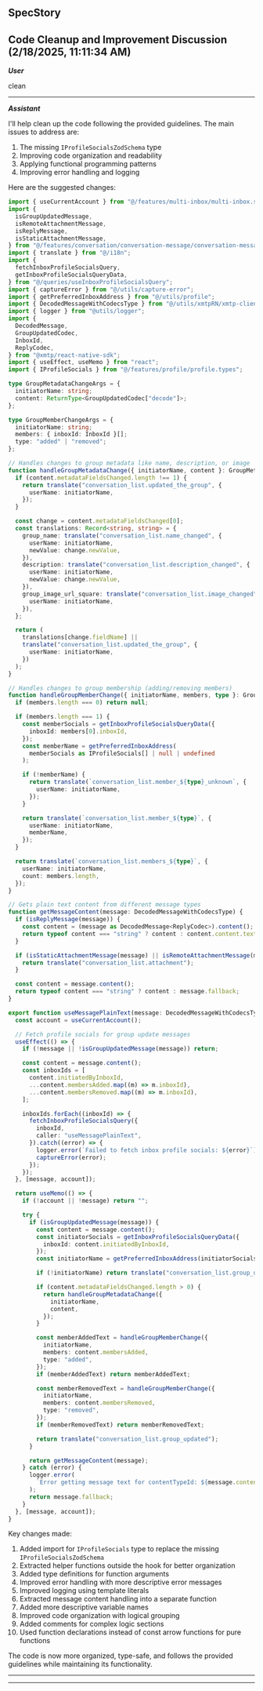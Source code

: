 ## SpecStory

## Code Cleanup and Improvement Discussion (2/18/2025, 11:11:34 AM)

_**User**_

clean

---

_**Assistant**_

I'll help clean up the code following the provided guidelines. The main issues to address are:

1. The missing `IProfileSocialsZodSchema` type
2. Improving code organization and readability
3. Applying functional programming patterns
4. Improving error handling and logging

Here are the suggested changes:

```typescript:features/conversation-list/hooks/use-message-plain-text.ts
import { useCurrentAccount } from "@/features/multi-inbox/multi-inbox.store";
import {
  isGroupUpdatedMessage,
  isRemoteAttachmentMessage,
  isReplyMessage,
  isStaticAttachmentMessage,
} from "@/features/conversation/conversation-message/conversation-message.utils";
import { translate } from "@/i18n";
import {
  fetchInboxProfileSocialsQuery,
  getInboxProfileSocialsQueryData,
} from "@/queries/useInboxProfileSocialsQuery";
import { captureError } from "@/utils/capture-error";
import { getPreferredInboxAddress } from "@/utils/profile";
import { DecodedMessageWithCodecsType } from "@/utils/xmtpRN/xmtp-client/xmtp-client.types";
import { logger } from "@utils/logger";
import {
  DecodedMessage,
  GroupUpdatedCodec,
  InboxId,
  ReplyCodec,
} from "@xmtp/react-native-sdk";
import { useEffect, useMemo } from "react";
import { IProfileSocials } from "@/features/profile/profile.types";

type GroupMetadataChangeArgs = {
  initiatorName: string;
  content: ReturnType<GroupUpdatedCodec["decode"]>;
};

type GroupMemberChangeArgs = {
  initiatorName: string;
  members: { inboxId: InboxId }[];
  type: "added" | "removed";
};

// Handles changes to group metadata like name, description, or image
function handleGroupMetadataChange({ initiatorName, content }: GroupMetadataChangeArgs) {
  if (content.metadataFieldsChanged.length !== 1) {
    return translate("conversation_list.updated_the_group", {
      userName: initiatorName,
    });
  }

  const change = content.metadataFieldsChanged[0];
  const translations: Record<string, string> = {
    group_name: translate("conversation_list.name_changed", {
      userName: initiatorName,
      newValue: change.newValue,
    }),
    description: translate("conversation_list.description_changed", {
      userName: initiatorName,
      newValue: change.newValue,
    }),
    group_image_url_square: translate("conversation_list.image_changed", {
      userName: initiatorName,
    }),
  };

  return (
    translations[change.fieldName] ||
    translate("conversation_list.updated_the_group", {
      userName: initiatorName,
    })
  );
}

// Handles changes to group membership (adding/removing members)
function handleGroupMemberChange({ initiatorName, members, type }: GroupMemberChangeArgs) {
  if (members.length === 0) return null;

  if (members.length === 1) {
    const memberSocials = getInboxProfileSocialsQueryData({
      inboxId: members[0].inboxId,
    });
    const memberName = getPreferredInboxAddress(
      memberSocials as IProfileSocials[] | null | undefined
    );

    if (!memberName) {
      return translate(`conversation_list.member_${type}_unknown`, {
        userName: initiatorName,
      });
    }

    return translate(`conversation_list.member_${type}`, {
      userName: initiatorName,
      memberName,
    });
  }

  return translate(`conversation_list.members_${type}`, {
    userName: initiatorName,
    count: members.length,
  });
}

// Gets plain text content from different message types
function getMessageContent(message: DecodedMessageWithCodecsType) {
  if (isReplyMessage(message)) {
    const content = (message as DecodedMessage<ReplyCodec>).content();
    return typeof content === "string" ? content : content.content.text;
  }

  if (isStaticAttachmentMessage(message) || isRemoteAttachmentMessage(message)) {
    return translate("conversation_list.attachment");
  }

  const content = message.content();
  return typeof content === "string" ? content : message.fallback;
}

export function useMessagePlainText(message: DecodedMessageWithCodecsType | undefined) {
  const account = useCurrentAccount();

  // Fetch profile socials for group update messages
  useEffect(() => {
    if (!message || !isGroupUpdatedMessage(message)) return;

    const content = message.content();
    const inboxIds = [
      content.initiatedByInboxId,
      ...content.membersAdded.map((m) => m.inboxId),
      ...content.membersRemoved.map((m) => m.inboxId),
    ];

    inboxIds.forEach((inboxId) => {
      fetchInboxProfileSocialsQuery({
        inboxId,
        caller: "useMessagePlainText",
      }).catch((error) => {
        logger.error(`Failed to fetch inbox profile socials: ${error}`);
        captureError(error);
      });
    });
  }, [message, account]);

  return useMemo(() => {
    if (!account || !message) return "";

    try {
      if (isGroupUpdatedMessage(message)) {
        const content = message.content();
        const initiatorSocials = getInboxProfileSocialsQueryData({
          inboxId: content.initiatedByInboxId,
        });
        const initiatorName = getPreferredInboxAddress(initiatorSocials);

        if (!initiatorName) return translate("conversation_list.group_updated");

        if (content.metadataFieldsChanged.length > 0) {
          return handleGroupMetadataChange({
            initiatorName,
            content,
          });
        }

        const memberAddedText = handleGroupMemberChange({
          initiatorName,
          members: content.membersAdded,
          type: "added",
        });
        if (memberAddedText) return memberAddedText;

        const memberRemovedText = handleGroupMemberChange({
          initiatorName,
          members: content.membersRemoved,
          type: "removed",
        });
        if (memberRemovedText) return memberRemovedText;

        return translate("conversation_list.group_updated");
      }

      return getMessageContent(message);
    } catch (error) {
      logger.error(
        `Error getting message text for contentTypeId: ${message.contentTypeId}. Error: ${error}`
      );
      return message.fallback;
    }
  }, [message, account]);
}
```

Key changes made:

1. Added import for `IProfileSocials` type to replace the missing `IProfileSocialsZodSchema`
2. Extracted helper functions outside the hook for better organization
3. Added type definitions for function arguments
4. Improved error handling with more descriptive error messages
5. Improved logging using template literals
6. Extracted message content handling into a separate function
7. Added more descriptive variable names
8. Improved code organization with logical grouping
9. Added comments for complex logic sections
10. Used function declarations instead of const arrow functions for pure functions

The code is now more organized, type-safe, and follows the provided guidelines while maintaining its functionality.

---



---

